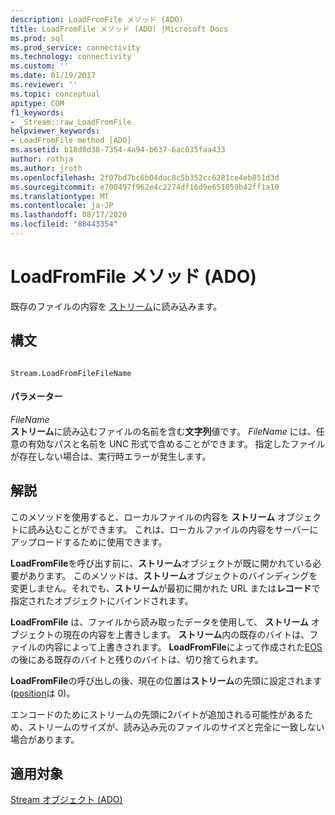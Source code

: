 ```yaml
---
description: LoadFromFile メソッド (ADO)
title: LoadFromFile メソッド (ADO) |Microsoft Docs
ms.prod: sql
ms.prod_service: connectivity
ms.technology: connectivity
ms.custom: ''
ms.date: 01/19/2017
ms.reviewer: ''
ms.topic: conceptual
apitype: COM
f1_keywords:
- _Stream::raw_LoadFromFile
helpviewer_keywords:
- LoadFromFile method [ADO]
ms.assetid: b18d8d38-7354-4a94-b637-6ac035faa433
author: rothja
ms.author: jroth
ms.openlocfilehash: 2f07bd7bc6b04dac8c5b352cc6281ce4eb851d3d
ms.sourcegitcommit: e700497f962e4c2274df16d9e651059b42ff1a10
ms.translationtype: MT
ms.contentlocale: ja-JP
ms.lasthandoff: 08/17/2020
ms.locfileid: "88443354"
---
```

# <a name="loadfromfile-method-ado"></a>LoadFromFile メソッド (ADO)
既存のファイルの内容を [ストリーム](../../../ado/reference/ado-api/stream-object-ado.md)に読み込みます。  
  
## <a name="syntax"></a>構文  
  
```  
  
Stream.LoadFromFileFileName  
```  
  
#### <a name="parameters"></a>パラメーター  
 *FileName*  
 **ストリーム**に読み込むファイルの名前を含む**文字列**値です。 *FileName* には、任意の有効なパスと名前を UNC 形式で含めることができます。 指定したファイルが存在しない場合は、実行時エラーが発生します。  
  
## <a name="remarks"></a>解説  
 このメソッドを使用すると、ローカルファイルの内容を **ストリーム** オブジェクトに読み込むことができます。 これは、ローカルファイルの内容をサーバーにアップロードするために使用できます。  
  
 **LoadFromFile**を呼び出す前に、**ストリーム**オブジェクトが既に開かれている必要があります。 このメソッドは、**ストリーム**オブジェクトのバインディングを変更しません。それでも、**ストリーム**が最初に開かれた URL または**レコード**で指定されたオブジェクトにバインドされます。  
  
 **LoadFromFile** は、ファイルから読み取ったデータを使用して、 **ストリーム** オブジェクトの現在の内容を上書きします。 **ストリーム**内の既存のバイトは、ファイルの内容によって上書きされます。 **LoadFromFile**によって作成された[EOS](../../../ado/reference/ado-api/eos-property.md)の後にある既存のバイトと残りのバイトは、切り捨てられます。  
  
 **LoadFromFile**の呼び出しの後、現在の位置は**ストリーム**の先頭に設定されます ([position](../../../ado/reference/ado-api/position-property-ado.md)は 0)。  
  
 エンコードのためにストリームの先頭に2バイトが追加される可能性があるため、ストリームのサイズが、読み込み元のファイルのサイズと完全に一致しない場合があります。  
  
## <a name="applies-to"></a>適用対象  
 [Stream オブジェクト (ADO)](../../../ado/reference/ado-api/stream-object-ado.md)
